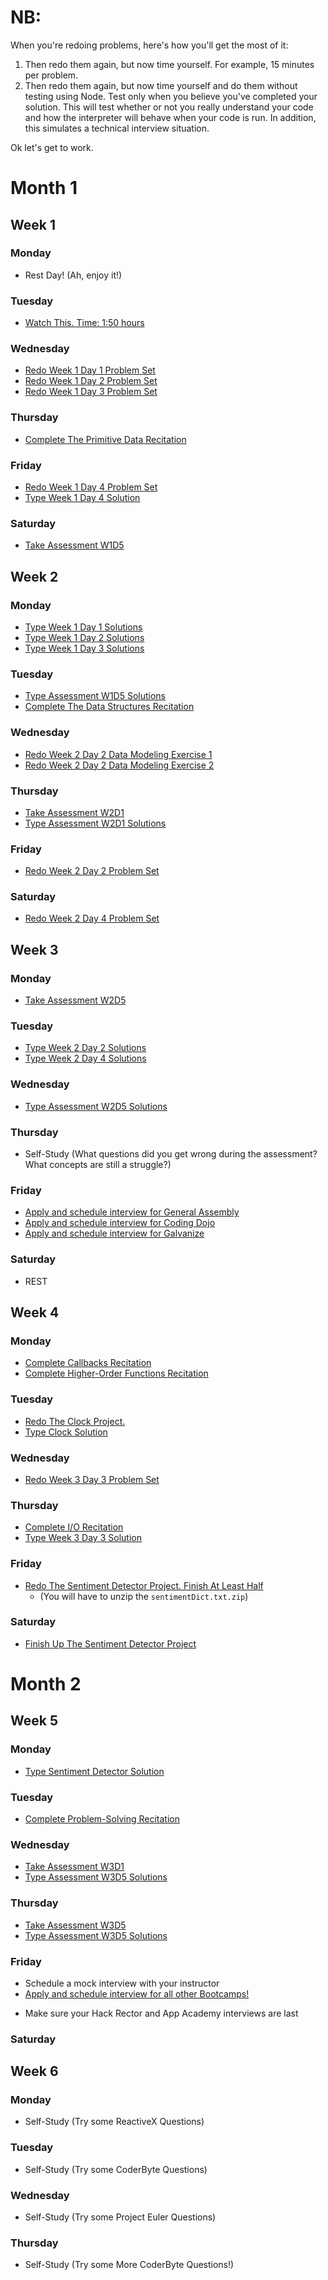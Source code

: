 # NB:
When you're redoing problems, here's how you'll get the most of it:

1. Then redo them again, but now time yourself. For example, 15 minutes per problem.
2. Then redo them again, but now time yourself and do them without testing using Node. Test only when you believe you've completed your solution. This will test whether or not you really understand your code and how the interpreter will behave when your code is run. In addition, this simulates a technical interview situation.

Ok let's get to work.

# Month 1

## Week 1

### Monday
  * Rest Day! (Ah, enjoy it!)

### Tuesday
  * [Watch This. Time: 1:50 hours](https://www.youtube.com/watch?v=v2ifWcnQs6M)

### Wednesday
  * [Redo Week 1 Day 1 Problem Set](../../w1/d1/problem_set.md)
  * [Redo Week 1 Day 2 Problem Set](../../w1/d2/problem_set.md)
  * [Redo Week 1 Day 3 Problem Set](../../w1/d3/problem_set)

### Thursday
  * [Complete The Primitive Data Recitation](../../recitations)

### Friday
  * [Redo Week 1 Day 4 Problem Set](../../w1/d4/cookieMonster)
  * [Type Week 1 Day 4 Solution](../../solutions/w1/d4/cookieMonster)

### Saturday
  * [Take Assessment W1D5](https://github.com/appacademy/Bootcamp-Prep-Assessments)



## Week 2

### Monday
  * [Type Week 1 Day 1 Solutions](../../solutions/w1/d1/solution.js)
  * [Type Week 1 Day 2 Solutions](../../solutions/w1/d2/solution.js)
  * [Type Week 1 Day 3 Solutions](../../solutions/w1/d3/solution.js)

### Tuesday
  * [Type Assessment W1D5 Solutions](https://github.com/appacademy/Bootcamp-Prep-Assessments)
  * [Complete The Data Structures Recitation](../../recitations)

### Wednesday
  * [Redo Week 2 Day 2 Data Modeling Exercise 1](../../w2/d2/data_model1.js)
  * [Redo Week 2 Day 2 Data Modeling Exercise 2](../../w2/d2/data_model2.js)

### Thursday
  * [Take Assessment W2D1](https://github.com/appacademy/Bootcamp-Prep-Assessments)
  * [Type Assessment W2D1 Solutions](https://github.com/appacademy/Bootcamp-Prep-Assessments)

### Friday
  * [Redo Week 2 Day 2 Problem Set](../../w2/d2/problem_set.md)

### Saturday
  * [Redo Week 2 Day 4 Problem Set](../../w2/d4/problem_set.md)

## Week 3

### Monday
  * [Take Assessment W2D5](https://github.com/appacademy/Bootcamp-Prep-Assessments)

### Tuesday
  * [Type Week 2 Day 2 Solutions](../../solutions/w2/d2/solution.js)
  * [Type Week 2 Day 4 Solutions](../../solutions/w2/d4/solution.js)

### Wednesday
  * [Type Assessment W2D5 Solutions](https://github.com/appacademy/Bootcamp-Prep-Assessments)

### Thursday
  * Self-Study (What questions did you get wrong during the assessment? What concepts are still a struggle?)

### Friday
  * [Apply and schedule interview for General Assembly](../../other/whats_next.md)
  * [Apply and schedule interview for Coding Dojo](../../other/whats_next.md)
  * [Apply and schedule interview for Galvanize](../../other/whats_next.md)

### Saturday
  * REST

## Week 4

### Monday
  * [Complete Callbacks Recitation](../../recitations)
  * [Complete Higher-Order Functions Recitation](../../recitations)

### Tuesday
  * [Redo The Clock Project.](../../w3/d2/clock.md)
  * [Type Clock Solution](../../solutions/w3/d4/clock.js)

### Wednesday
  * [Redo Week 3 Day 3 Problem Set](../../w3/d3/problem_set.md)

### Thursday
  * [Complete I/O Recitation](../../recitations)
  * [Type Week 3 Day 3 Solution](../../solutions/w3/d3/solution.js)

### Friday
  * [Redo The Sentiment Detector Project. Finish At Least Half](../../w3/d2/sentiment_detector)
    - (You will have to unzip the `sentimentDict.txt.zip`)

### Saturday
  * [Finish Up The Sentiment Detector Project](../../w3/d2/sentiment_detector)

# Month 2

## Week 5

### Monday
  * [Type Sentiment Detector Solution](../../w3/d4/sentiment.js)

### Tuesday
  * [Complete Problem-Solving Recitation](../../recitations)

### Wednesday
  * [Take Assessment W3D1](https://github.com/appacademy/Bootcamp-Prep-Assessments)
  * [Type Assessment W3D5 Solutions](https://github.com/appacademy/Bootcamp-Prep-Assessments)

### Thursday
  * [Take Assessment W3D5](https://github.com/appacademy/Bootcamp-Prep-Assessments)
  * [Type Assessment W3D5 Solutions](https://github.com/appacademy/Bootcamp-Prep-Assessments)

### Friday
  * Schedule a mock interview with your instructor
  * [Apply and schedule interview for all other Bootcamps!](../../other/whats_next.md)
  - Make sure your Hack Rector and App Academy interviews are last

### Saturday

## Week 6

### Monday
  * Self-Study (Try some ReactiveX Questions)

### Tuesday
  * Self-Study (Try some CoderByte Questions)

### Wednesday
  * Self-Study (Try some Project Euler Questions)

### Thursday
  * Self-Study (Try some More CoderByte Questions!)
